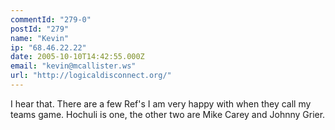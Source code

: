 ```yaml
---
commentId: "279-0"
postId: "279"
name: "Kevin"
ip: "68.46.22.22"
date: 2005-10-10T14:42:55.000Z
email: "kevin@mcallister.ws"
url: "http://logicaldisconnect.org/"
---
```

<p>I hear that.  There are a few Ref's I am very happy with when they call my teams game.  Hochuli is one, the other two are Mike Carey and Johnny Grier.</p>